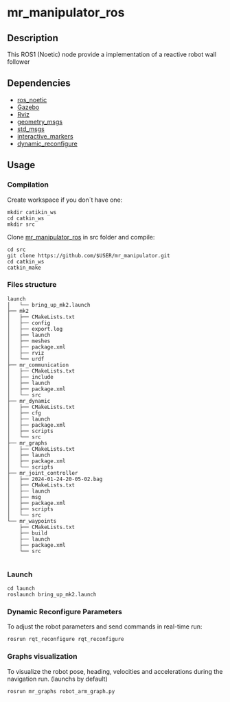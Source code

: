 # mr_manipulator_ros

## Description
This ROS1 (Noetic) node provide a implementation of a reactive robot wall follower

## Dependencies

- [ros_noetic](http://wiki.ros.org/noetic/)
- [Gazebo](http://wiki.ros.org/gazebo)
- [Rviz](http://wiki.ros.org/rviz)
- [geometry_msgs](http://wiki.ros.org/geometry_msgs)
- [std_msgs](http://wiki.ros.org/std_msgs)
- [interactive_markers](http://wiki.ros.org/rviz/Tutorials/Interactive%20Markers%3A%20Getting%20Started)
- [dynamic_reconfigure](http://wiki.ros.org/dynamic_reconfigure)


## Usage

### Compilation

Create workspace if you don´t have one:
````
mkdir catikin_ws
cd catkin_ws
mkdir src
````

Clone [mr_manipulator_ros](https://github.com/jakkkobo/mr_manipulator_ros.git) in src folder and compile:
````
cd src
git clone https://github.com/$USER/mr_manipulator.git
cd catkin_ws
catkin_make
````

### Files structure
````
launch
│   └── bring_up_mk2.launch
├── mk2
│   ├── CMakeLists.txt
│   ├── config
│   ├── export.log
│   ├── launch
│   ├── meshes
│   ├── package.xml
│   ├── rviz
│   └── urdf
├── mr_communication
│   ├── CMakeLists.txt
│   ├── include
│   ├── launch
│   ├── package.xml
│   └── src
├── mr_dynamic
│   ├── CMakeLists.txt
│   ├── cfg
│   ├── launch
│   ├── package.xml
│   ├── scripts
│   └── src
├── mr_graphs
│   ├── CMakeLists.txt
│   ├── launch
│   ├── package.xml
│   └── scripts
├── mr_joint_controller
│   ├── 2024-01-24-20-05-02.bag
│   ├── CMakeLists.txt
│   ├── launch
│   ├── msg
│   ├── package.xml
│   ├── scripts
│   └── src
└── mr_waypoints
    ├── CMakeLists.txt
    ├── build
    ├── launch
    ├── package.xml
    └── src


````

### Launch

````
cd launch
roslaunch bring_up_mk2.launch
````

### Dynamic Reconfigure Parameters

To adjust the robot parameters and send commands in real-time run:

````
rosrun rqt_reconfigure rqt_reconfigure

````

### Graphs visualization
To visualize the robot pose, heading, velocities and accelerations during the navigation run. (launchs by default)

````
rosrun mr_graphs robot_arm_graph.py

````
